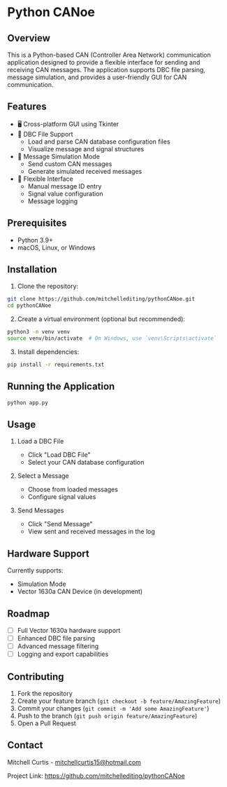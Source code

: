 # Python CANoe

## Overview

This is a Python-based CAN (Controller Area Network) communication application designed to provide a flexible interface for sending and receiving CAN messages. The application supports DBC file parsing, message simulation, and provides a user-friendly GUI for CAN communication.

## Features

- 🖥️ Cross-platform GUI using Tkinter
- 📂 DBC File Support
  - Load and parse CAN database configuration files
  - Visualize message and signal structures
- 📡 Message Simulation Mode
  - Send custom CAN messages
  - Generate simulated received messages
- 🔧 Flexible Interface
  - Manual message ID entry
  - Signal value configuration
  - Message logging

## Prerequisites

- Python 3.9+
- macOS, Linux, or Windows

## Installation

1. Clone the repository:
```bash
git clone https://github.com/mitchellediting/pythonCANoe.git
cd pythonCANoe
```

2. Create a virtual environment (optional but recommended):
```bash
python3 -m venv venv
source venv/bin/activate  # On Windows, use `venv\Scripts\activate`
```

3. Install dependencies:
```bash
pip install -r requirements.txt
```

## Running the Application

```bash
python app.py
```

## Usage

1. Load a DBC File
   - Click "Load DBC File"
   - Select your CAN database configuration

2. Select a Message
   - Choose from loaded messages
   - Configure signal values

3. Send Messages
   - Click "Send Message"
   - View sent and received messages in the log

## Hardware Support

Currently supports:
- Simulation Mode
- Vector 1630a CAN Device (in development)

## Roadmap

- [ ] Full Vector 1630a hardware support
- [ ] Enhanced DBC file parsing
- [ ] Advanced message filtering
- [ ] Logging and export capabilities

## Contributing

1. Fork the repository
2. Create your feature branch (`git checkout -b feature/AmazingFeature`)
3. Commit your changes (`git commit -m 'Add some AmazingFeature'`)
4. Push to the branch (`git push origin feature/AmazingFeature`)
5. Open a Pull Request

## Contact

Mitchell Curtis - mitchellcurtis15@hotmail.com

Project Link: https://github.com/mitchellediting/pythonCANoe

